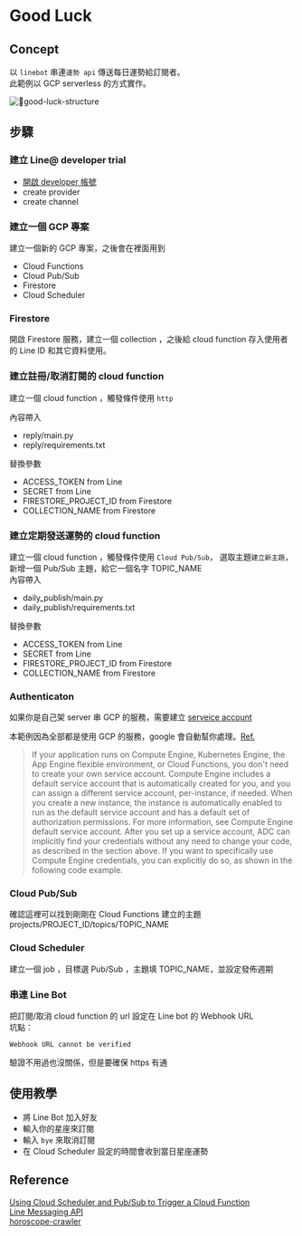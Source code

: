 # Good Luck

## Concept

以 `linebot` 串連`運勢 api` 傳送每日運勢給訂閱者。  
此範例以 GCP serverless 的方式實作。

![good-luck-structure](https://lh3.googleusercontent.com/9qH_IXVL9Meudjf3rP-oJ3re9h_6vRi8izuum6KKD4xx9-dYe8U7KBn4BlzgHUYQr7TdNlsuf7O9Co1_a6ujla1kkVDIDEDzySuB1d8c7mTRFwH3D7m4qjuej8MX_XTKK4ina55-1VQaUxrJPVbtl3-E95oYcJtf3pAqeJxSdrfT0-5jNs2FbXQQqdaKwVEUUBrt7aI3XG9P1Ya_DqBu7CxrqCbQgUZ0YlkK4q5ZjLXqVhPovDuEPoH4pIKdTM7Tqxb9z3RKWsb_zyImgXypeQNcbZQ1TEMnsoz1hS_zsiNEoWpedLIUzQzRtPzJki7Mi-QAktK2n8MPcREvfdbaSCT8qwKDBOpPVEi4VAl3P0x5qA9MnWcBtAcRFdytP3qmsOzL-lDJqmbdFk39yhJq8D_hz7J7oZZn21U8mx2YBPXqZfidRK_PddsMwLJOWpDNeogwUtsiFjhR9G8wn1k-pLszgSlQIDFWDAhqrKzI5kd-v599o98LJT70FNdS4Sf138cCb8PdIzdGctpuwGW20Y7Z2O1V-r81qEqer779pwYJhfZI4hu2i29ysUjOxmOy3BYYUBnno9jrP3dtEUg9qfYuz9KjSNqUl2GrIOulYr-MfRUpFmPdqiohQiKRJXy7AiffuqBYan8k6Ekcwu3W5UBA4Oa1GGoiLrQGcWxYrM6se38l0UJVITezr8umoJOhQm4R-xKKT3kOnOrTOQ8=w1914-h1216-no)

## 步驟

### 建立 Line@ developer trial 
- [開啟 developer 帳號](https://developers.line.me/en/)
- create provider
- create channel

### 建立一個 GCP 專案

建立一個新的 GCP 專案，之後會在裡面用到
- Cloud Functions
- Cloud Pub/Sub
- Firestore
- Cloud Scheduler

### Firestore

開啟 Firestore 服務，建立一個 collection ，之後給 cloud function 存入使用者的 Line ID 和其它資料使用。

### 建立註冊/取消訂閱的 cloud function

建立一個 cloud function ，觸發條件使用 `http`  

內容帶入  
- reply/main.py 
- reply/requirements.txt 

替換參數
- ACCESS_TOKEN from Line 
- SECRET from Line
- FIRESTORE_PROJECT_ID from Firestore
- COLLECTION_NAME from Firestore

### 建立定期發送運勢的 cloud function

建立一個 cloud function ，觸發條件使用 `Cloud Pub/Sub`，
選取主題`建立新主題`，新增一個 Pub/Sub 主題，給它一個名字 TOPIC_NAME  
內容帶入  
- daily_publish/main.py 
- daily_publish/requirements.txt 

替換參數
- ACCESS_TOKEN from Line 
- SECRET from Line
- FIRESTORE_PROJECT_ID from Firestore
- COLLECTION_NAME from Firestore

### Authenticaton
  
  如果你是自己架 server 串 GCP 的服務，需要建立 [serveice account](https://cloud.google.com/docs/authentication/production)

  本範例因為全部都是使用 GCP 的服務，google 會自動幫你處理。[Ref.](https://cloud.google.com/docs/authentication/production#providing_credentials_to_your_application)
  >If your application runs on Compute Engine, Kubernetes Engine, the App Engine flexible environment, or Cloud Functions, you don't need to create your own service account. Compute Engine includes a default service account that is automatically created for you, and you can assign a different service account, per-instance, if needed. When you create a new instance, the instance is automatically enabled to run as the default service account and has a default set of authorization permissions. For more information, see Compute Engine default service account. After you set up a service account, ADC can implicitly find your credentials without any need to change your code, as described in the section above. If you want to specifically use Compute Engine credentials, you can explicitly do so, as shown in the following code example.

### Cloud Pub/Sub
確認這裡可以找到剛剛在 Cloud Functions 建立的主題
projects/PROJECT_ID/topics/TOPIC_NAME

### Cloud Scheduler 
建立一個 job ，目標選 Pub/Sub ，主題填 TOPIC_NAME，並設定發佈週期

### 串連 Line Bot

把訂閱/取消 cloud function 的 url 設定在 Line bot 的 Webhook URL  
坑點：
```
Webhook URL cannot be verified
```
驗證不用過也沒關係，但是要確保 https 有通 
    
       
## 使用教學
- 將 Line Bot 加入好友  
- 輸入你的星座來訂閱  
- 輸入 `bye` 來取消訂閱  
- 在 Cloud Scheduler 設定的時間會收到當日星座運勢 

## Reference
[Using Cloud Scheduler and Pub/Sub to Trigger a Cloud Function](https://cloud.google.com/scheduler/docs/tut-pub-sub)  
[Line Messaging API](https://developers.line.biz/en/docs/messaging-api/)  
[horoscope-crawler](https://github.com/andy6804tw/horoscope-crawler)